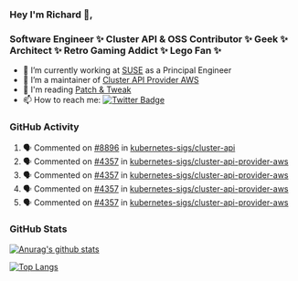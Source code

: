 ### Hey I'm Richard 👋, 

<h3 align="left">Software Engineer ✨ Cluster API & OSS Contributor ✨ Geek ✨ Architect ✨ Retro Gaming Addict ✨ Lego Fan ✨</h3>

- 🔭 I’m currently working at [SUSE](https://www.suse.com/) as a Principal Engineer
- 👯 I’m a maintainer of [Cluster API Provider AWS](https://github.com/kubernetes-sigs/cluster-api-provider-aws)
- 💬 I'm reading [Patch & Tweak](https://bjooks.com/products/patch-tweak-exploring-modular-synthesis)
- 📫 How to reach me: [![Twitter Badge](https://img.shields.io/badge/-@fruit_case-00acee?style=flat&logo=Twitter&logoColor=white)](https://twitter.com/intent/follow?screen_name=fruit_case "Follow on Twitter")

### GitHub Activity 

<!--START_SECTION:activity-->
1. 🗣 Commented on [#8896](https://github.com/kubernetes-sigs/cluster-api/issues/8896) in [kubernetes-sigs/cluster-api](https://github.com/kubernetes-sigs/cluster-api)
2. 🗣 Commented on [#4357](https://github.com/kubernetes-sigs/cluster-api-provider-aws/issues/4357) in [kubernetes-sigs/cluster-api-provider-aws](https://github.com/kubernetes-sigs/cluster-api-provider-aws)
3. 🗣 Commented on [#4357](https://github.com/kubernetes-sigs/cluster-api-provider-aws/issues/4357) in [kubernetes-sigs/cluster-api-provider-aws](https://github.com/kubernetes-sigs/cluster-api-provider-aws)
4. 🗣 Commented on [#4357](https://github.com/kubernetes-sigs/cluster-api-provider-aws/issues/4357) in [kubernetes-sigs/cluster-api-provider-aws](https://github.com/kubernetes-sigs/cluster-api-provider-aws)
5. 🗣 Commented on [#4357](https://github.com/kubernetes-sigs/cluster-api-provider-aws/issues/4357) in [kubernetes-sigs/cluster-api-provider-aws](https://github.com/kubernetes-sigs/cluster-api-provider-aws)
<!--END_SECTION:activity-->

### GitHub Stats

[![Anurag's github stats](https://github-readme-stats.vercel.app/api?username=richardcase&count_private=true&show_icons=true)](https://github.com/anuraghazra/github-readme-stats)

[![Top Langs](https://github-readme-stats.vercel.app/api/top-langs/?username=richardcase&hide=html&layout=compact)](https://github.com/anuraghazra/github-readme-stats)

